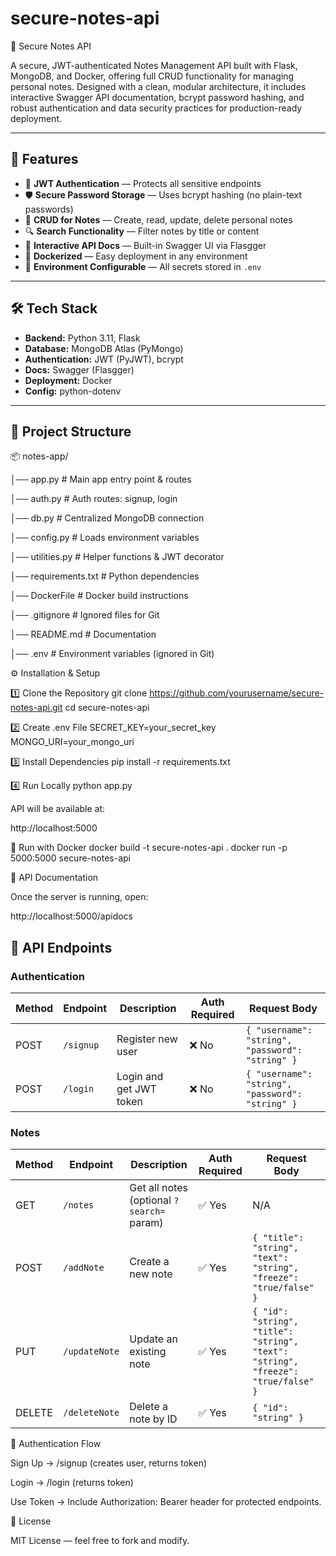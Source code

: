 # secure-notes-api
📝 Secure Notes API

A secure, JWT-authenticated Notes Management API built with Flask, MongoDB, and Docker, offering full CRUD functionality for managing personal notes. Designed with a clean, modular architecture, it includes interactive Swagger API documentation, bcrypt password hashing, and robust authentication and data security practices for production-ready deployment.



---

## 🚀 Features

- 🔐 **JWT Authentication** — Protects all sensitive endpoints  
- 🛡 **Secure Password Storage** — Uses bcrypt hashing (no plain-text passwords)  
- 📜 **CRUD for Notes** — Create, read, update, delete personal notes  
- 🔍 **Search Functionality** — Filter notes by title or content  
- 📄 **Interactive API Docs** — Built-in Swagger UI via Flasgger  
- 🐳 **Dockerized** — Easy deployment in any environment  
- 🌱 **Environment Configurable** — All secrets stored in `.env`  

---

## 🛠 Tech Stack

- **Backend:** Python 3.11, Flask  
- **Database:** MongoDB Atlas (PyMongo)  
- **Authentication:** JWT (PyJWT), bcrypt  
- **Docs:** Swagger (Flasgger)  
- **Deployment:** Docker  
- **Config:** python-dotenv  

---

## 📂 Project Structure


📦 notes-app/

│── app.py # Main app entry point & routes

│── auth.py # Auth routes: signup, login

│── db.py # Centralized MongoDB connection

│── config.py # Loads environment variables

│── utilities.py # Helper functions & JWT decorator

│── requirements.txt # Python dependencies

│── DockerFile # Docker build instructions

│── .gitignore # Ignored files for Git

│── README.md # Documentation

│── .env # Environment variables (ignored in Git)




⚙️ Installation & Setup

1️⃣ Clone the Repository
git clone https://github.com/yourusername/secure-notes-api.git
cd secure-notes-api

2️⃣ Create .env File
SECRET_KEY=your_secret_key
MONGO_URI=your_mongo_uri

3️⃣ Install Dependencies
pip install -r requirements.txt

4️⃣ Run Locally
python app.py




API will be available at:

http://localhost:5000


🐳 Run with Docker
docker build -t secure-notes-api .
docker run -p 5000:5000 secure-notes-api


📖 API Documentation

Once the server is running, open:

http://localhost:5000/apidocs


## 🔌 API Endpoints

### **Authentication**
| Method | Endpoint   | Description            | Auth Required | Request Body |
|--------|-----------|------------------------|---------------|--------------|
| POST   | `/signup` | Register new user      | ❌ No         | `{ "username": "string", "password": "string" }` |
| POST   | `/login`  | Login and get JWT token| ❌ No         | `{ "username": "string", "password": "string" }` |

### **Notes**
| Method | Endpoint       | Description                              | Auth Required | Request Body |
|--------|---------------|------------------------------------------|---------------|--------------|
| GET    | `/notes`      | Get all notes (optional `?search=` param) | ✅ Yes        | N/A |
| POST   | `/addNote`    | Create a new note                         | ✅ Yes        | `{ "title": "string", "text": "string", "freeze": "true/false" }` |
| PUT    | `/updateNote` | Update an existing note                   | ✅ Yes        | `{ "id": "string", "title": "string", "text": "string", "freeze": "true/false" }` |
| DELETE | `/deleteNote` | Delete a note by ID                       | ✅ Yes        | `{ "id": "string" }` |



🔐 Authentication Flow

Sign Up → /signup (creates user, returns token)

Login → /login (returns token)

Use Token → Include Authorization: Bearer <token> header for protected endpoints.

📜 License

MIT License — feel free to fork and modify.
